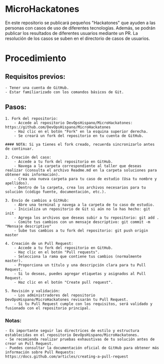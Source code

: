 # MicroHackatones
En este repositorio se publicará pequeños "Hackatones" que ayuden a las personas con casos de uso de diferentes tecnologías. 
Además, se podrán publicar los resultados de diferentes usuarios mediante un PR. La resolución de los casos se suben en el directorio de casos de usuarios.

# Procedimiento
## Requisitos previos:
    - Tener una cuenta de GitHub.
    - Estar familiarizado con los comandos básicos de Git.

## Pasos:
    1. Fork del repositorio:
        - Accede al repositorio DevOpsHispano/MicroHackatones: https://github.com/DevOpsHispano/MicroHackatones
        - Haz clic en el botón "Fork" en la esquina superior derecha.
        - Se creará un fork del repositorio en tu cuenta de GitHub.

    #### NOTA: Si ya tienes el fork creado, recuerda sincronizarlo antes de continuar.

    2. Creación del caso:
        - Accede a tu fork del repositorio en GitHub.
        - Navega a la carpeta correspondiente al taller que deseas realizar (consulta el archivo Readme.md en la carpeta soluciones para obtener más información).
        - Crea una nueva carpeta para tu caso de estudio (Usa tu nombre y apellidos).
        - Dentro de la carpeta, crea los archivos necesarios para tu solución (código fuente, documentación, etc.).

    3. Envío de cambios a GitHub:
        - Abre una terminal y navega a la carpeta de tu caso de estudio.
        - Inicializa un repositorio de Git si aún no lo has hecho: git init
        - Agrega los archivos que deseas subir a tu repositorio: git add .
        - Comite tus cambios con un mensaje descriptivo: git commit -m "Mensaje descriptivo"
        - Sube tus cambios a tu fork del repositorio: git push origin master

    4. Creación de un Pull Request:
        - Accede a tu fork del repositorio en GitHub.
        - Haz clic en el botón "Pull requests".
        - Selecciona la rama que contiene tus cambios (normalmente master).
        - Proporciona un título y una descripción clara para tu Pull Request.
        - Si lo deseas, puedes agregar etiquetas y asignados al Pull Request.
        - Haz clic en el botón "Create pull request".

    5. Revisión y validación:
        - Los administradores del repositorio DevOpsHispano/MicroHackatones revisarán tu Pull Request.
        - Si tu Pull Request cumple con los requisitos, será validado y fusionado con el repositorio principal.

### Notas:
    - Es importante seguir las directrices de estilo y estructura establecidas en el repositorio DevOpsHispano/MicroHackatones.
    - Se recomienda realizar pruebas exhaustivas de tu solución antes de crear un Pull Request.
    - Puedes consultar la documentación oficial de GitHub para obtener más información sobre Pull Requests: https://docs.github.com/articles/creating-a-pull-request
